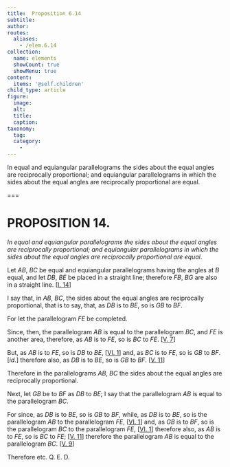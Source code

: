 ```yaml
---
title:  Proposition 6.14
subtitle: 
author:
routes:
  aliases:
    - /elem.6.14
collection:
  name: elements
  showCount: true
  showMenu: true
content:
  items: '@self.children'
child_type: article
figure:
  image:
  alt:
  title:
  caption:
taxonomy:
  tag:
  category:
    - 
---
```


<p><emph>In equal and equiangular parallelograms the sides about the equal angles are reciprocally proportional; and equiangular parallelograms in which the sides about the equal angles are reciprocally proportional are equal</emph>. <pb n="217"/></p>

===

<h1>PROPOSITION 14.</h1>
<p><em>In equal and equiangular parallelograms the sides about the equal angles are reciprocally proportional; and equiangular parallelograms in which the sides about the equal angles are reciprocally proportional are equal</em>. <pb n="217"/></p>

<p>Let <em>AB</em>, <em>BC</em> be equal and equiangular parallelograms having the angles at <em>B</em> equal, and let <em>DB</em>, <em>BE</em> be placed in a straight line; <span class="center">therefore <em>FB</em>, <em>BG</em> are also in a straight line. [<a href="/elem.1.14">I. 14</a>]</span>
      </p>

<p>I say that, in <em>AB</em>, <em>BC</em>, the sides about the equal angles are reciprocally proportional, that is to say, that, as <em>DB</em> is to <em>BE</em>, so is <em>GB</em> to <em>BF</em>. 
      </p>

<p>For let the parallelogram <em>FE</em> be completed. </p>

<p>Since, then, the parallelogram <em>AB</em> is equal to the parallelogram <em>BC</em>, <span class="center">and <em>FE</em> is another area,</span> therefore, as <em>AB</em> is to <em>FE</em>, so is <em>BC</em> to <em>FE</em>. [<a href="/elem.5.7">V. 7</a>] </p>

<p>But, as <em>AB</em> is to <em>FE</em>, so is <em>DB</em> to <em>BE</em>, [<a href="/elem.6.1">VI. 1</a>] and, as <em>BC</em> is to <em>FE</em>, so is <em>GB</em> to <em>BF</em>. [<em>id</em>.] therefore also, as <em>DB</em> is to <em>BE</em>, so is <em>GB</em> to <em>BF</em>. [<a href="/elem.5.11">V. 11</a>] </p>

<p>Therefore in the parallelograms <em>AB</em>, <em>BC</em> the sides about the equal angles are reciprocally proportional. </p>

<p>Next, let <em>GB</em> be to <em>BF</em> as <em>DB</em> to <em>BE</em>; I say that the parallelogram <em>AB</em> is equal to the parallelogram <em>BC</em>. </p>

<p>For since, as <em>DB</em> is to <em>BE</em>, so is <em>GB</em> to <em>BF</em>, while, as <em>DB</em> is to <em>BE</em>, so is the parallelogram <em>AB</em> to the parallelogram <em>FE</em>, [<a href="/elem.6.1">VI. 1</a>] and, as <em>GB</em> is to <em>BF</em>, so is the parallelogram <em>BC</em> to the parallelogram <em>FE</em>, [<a href="/elem.6.1">VI. 1</a>] therefore also, as <em>AB</em> is to <em>FE</em>, so is <em>BC</em> to <em>FE</em>; [<a href="/elem.5.11">V. 11</a>] therefore the parallelogram <em>AB</em> is equal to the parallelogram <em>BC</em>. [<a href="/elem.5.9">V. 9</a>] </p>

<p>Therefore etc. Q. E. D.</p>
